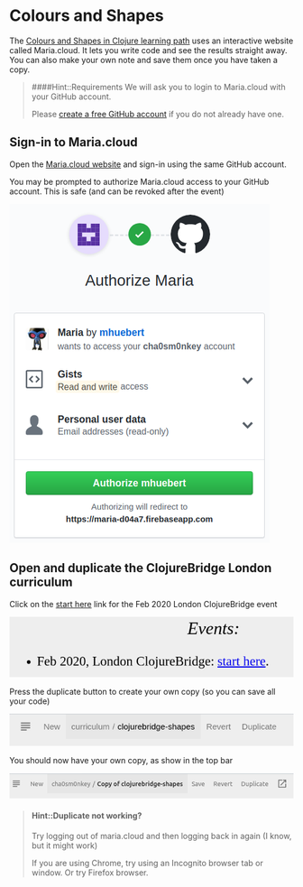 # Colours and Shapes

The [Colours and Shapes in Clojure learning path](https://www.maria.cloud/gist/9afbc2adf3638f1bcf6a6c08b6f33226) uses an interactive website called Maria.cloud.  It lets you write code and see the results straight away.  You can also make your own note and save them once you have taken a copy.

> ####Hint::Requirements
> We will ask you to login to Maria.cloud with your GitHub account.
>
> Please [create a free GitHub account](https://github.com/join) if you do not already have one.


## Sign-in to Maria.cloud

Open the [Maria.cloud website](https://www.maria.cloud/) and sign-in using the same GitHub account.

You may be prompted to authorize Maria.cloud access to your GitHub account.  This is safe (and can be revoked after the event)

![Maria.cloud GitHub access request](/images/clojurebridge-london-maria-cloud-github-authorize-maria-.png)


## Open and duplicate the ClojureBridge London curriculum

Click on the [start here](https://www.maria.cloud/cb-london) link for the Feb 2020 London ClojureBridge event

![Maria.cloud ClojureBridge London course](/images/clojurebridge-london-events-london-clojure-bridge.png)

Press the duplicate button to create your own copy (so you can save all your code)

![Maria.cloud duplicate course](/images/clojurebridge-london-maria-cloud-duplicate.png)

You should now have your own copy, as show in the top bar

![Maria.cloud duplicated course](/images/clojurebridge-london-maria-cloud-duplicated-course.png)


> #### Hint::Duplicate not working?
> Try logging out of maria.cloud and then logging back in again (I know, but it might work)
>
> If you are using Chrome, try using an Incognito browser tab or window.
> Or try Firefox browser.
